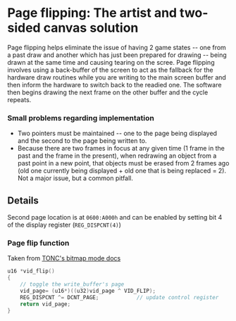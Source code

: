 # Page flipping: The artist and two-sided canvas solution

Page flipping helps eliminate the issue of having 2 game states -- one from a past draw and another which has just been prepared for drawing -- being drawn at the same time and causing tearing on the scree. Page flipping involves using a back-buffer of the screen to act as the fallback for the hardware draw routines while you are writing to the main screen buffer and then inform the hardware to switch back to the readied one. The software then begins drawing the next frame on the other buffer and the cycle repeats.

### Small problems regarding implementation
- Two pointers must be maintained -- one to the page being displayed and the second to the page being written to.
- Because there are two frames in focus at any given time (1 frame in the past and the frame in the present), when redrawing an object from a past point in a new point, that objects must be erased from 2 frames ago (old one currently being displayed + old one that is being replaced = 2). Not a major issue, but a common pitfall.

## Details

Second page location is at `0600:A000h` and can be enabled by setting bit 4 of the display register (`REG_DISPCNT(4)`)

### Page flip function
Taken from [TONC's bitmap mode docs](http://www.coranac.com/tonc/text/bitmaps.htm)
```c
u16 *vid_flip()
{
    // toggle the write_buffer's page
    vid_page= (u16*)((u32)vid_page ^ VID_FLIP);
    REG_DISPCNT ^= DCNT_PAGE;            // update control register
    return vid_page;
}
```